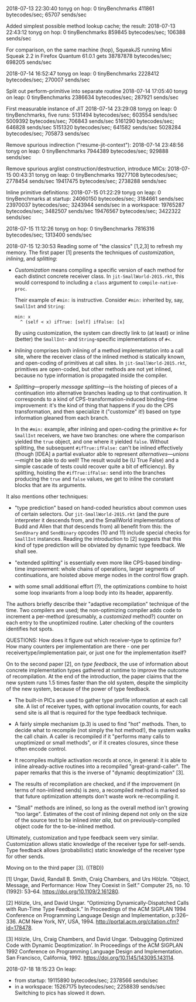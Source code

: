 2018-07-13 22:30:40 tonyg on hop: 0 tinyBenchmarks 411861 bytecodes/sec; 65707 sends/sec

Added simplest possible method lookup cache; the result:
2018-07-13 22:43:12 tonyg on hop: 0 tinyBenchmarks 859845 bytecodes/sec; 106388 sends/sec

For comparison, on the same machine (hop), SqueakJS running Mini Squeak 2.2
in Firefox Quantum 61.0.1 gets 38787878 bytecodes/sec; 698205 sends/sec

2018-07-14 16:52:47 tonyg on leap: 0 tinyBenchmarks 2228412 bytecodes/sec; 270007 sends/sec

Split out perform-primitive into separate routine
2018-07-14 17:05:40 tonyg on leap: 0 tinyBenchmarks 2386634 bytecodes/sec; 287921 sends/sec

First measurable instance of JIT
2018-07-14 23:29:08 tonyg on leap: 0 tinyBenchmarks, five runs:
    5131494 bytecodes/sec; 603554 sends/sec
    5009392 bytecodes/sec; 706843 sends/sec
    5161290 bytecodes/sec; 646828 sends/sec
    5151320 bytecodes/sec; 641582 sends/sec
    5028284 bytecodes/sec; 705873 sends/sec

Remove spurious indirection ("resume-jit-context"):
2018-07-14 23:48:56 tonyg on leap: 0 tinyBenchmarks 7944389 bytecodes/sec; 929888 sends/sec

Remove spurious arglist construction/destruction, introduce MICs:
2018-07-15 00:43:31 tonyg on leap: 0 tinyBenchmarks
    19277108 bytecodes/sec; 2778454 sends/sec
    19417475 bytecodes/sec; 2738288 sends/sec

Inline primitive definitions:
2018-07-15 01:22:29 tonyg on leap: 0 tinyBenchmarks
at startup:
    24060150 bytecodes/sec; 3184661 sends/sec
    23970037 bytecodes/sec; 3243944 sends/sec
in a workspace:
    19765287 bytecodes/sec; 3482507 sends/sec
    19476567 bytecodes/sec; 3422322 sends/sec

2018-07-15 11:12:26 tonyg on hop: 0 tinyBenchmarks 7816316 bytecodes/sec; 1313400 sends/sec

2018-07-15 12:30:53 Reading some of "the classics" [1,2,3] to refresh
my memory. The first paper [1] presents the techniques of
*customization*, *inlining*, and *splitting*:

 - *Customization* means compiling a specific version of each method
   for each distinct concrete receiver class. In
   `jit-SmallWorld-2015.rkt`, this would correspond to including a
   `class` argument to `compile-native-proc`.

   Their example of `#min:` is instructive. Consider `#min:` inherited
   by, say, `SmallInt` and `String`:

       min: x
         ^ (self < x) ifTrue: [self] ifFalse: [x]

   By using customization, the system can directly link to (at least)
   or inline (better) the `SmallInt`- and `String`-specific
   implementations of `#<`.

 - *Inlining* comprises both inlining of a method implementation into
   a call site, where the receiver class of the inlined method is
   statically known, and open-coding of primitives at call sites. In
   `jit-SmallWorld-2015.rkt`, primitives are open-coded, but other
   methods are not yet inlined, because no type information is
   propagated inside the compiler.

 - *Splitting*—properly *message splitting*—is the hoisting of pieces
   of a continuation into alternative branches leading up to that
   continuation. It corresponds to a kind of
   CPS-transformation-induced binding-time improvement: it's the kind
   of thing that happens if you do the CPS transformation, and then
   specialize it ("customize" it!) based on type information gleaned
   from each branch.

   In the `#min:` example, after inlining and open-coding the
   primitive `#<` for `SmallInt` receivers, we have two branches: one
   where the comparison yielded the `true` object, and one where it
   yielded `false`. Without splitting, the subsequent
   `#ifTrue:ifFalse:` can't be inlined effectively (though [IDEA] a
   partial evaluator able to represent *alternatives*—*unions*—might
   be able to do well! The result would be (U True False) and a simple
   cascade of tests could recover quite a bit of efficiency). By
   splitting, hoisting the `#ifTrue:ifFalse:` send into the branches
   producing the `true` and `false` values, we get to inline the
   constant blocks that are its arguments.

It also mentions other techniques:

 - "type prediction" based on hand-coded heuristics about common uses
   of certain selectors. Our `jit-SmallWorld-2015.rkt` (and the pure
   interpreter it descends from, and the SmallWorld implementations of
   Budd and Allen that *that* descends from) all benefit from this:
   the `SendUnary` and `SendBinary` opcodes (10 and 11) include
   special checks for `SmallInt` instances. Reading the introduction
   to [2] suggests that this kind of type prediction will be obviated
   by dynamic type feedback. We shall see.

 - "extended splitting" is essentially even more like CPS-based
   binding-time improvement: whole chains of operations, larger
   segments of continuations, are hoisted above merge nodes in the
   control flow graph.

 - with some small additional effort (?), the optimizations combine to
   hoist some loop invariants from a loop body into its header,
   apparently.

The authors briefly describe their "adaptive recompilation" technique
of the time. Two compilers are used; the non-optimizing compiler adds
code to increment a per-method (presumably, a *customized* method?)
counter on each entry to the unoptimized routine. Later checking of
the counters identifies hot spots.

QUESTIONS: How does it figure out which receiver-type to optimize for?
How many counters per implementation are there - one per
receivertype/implementation pair, or just one for the implementation
itself?

On to the second paper [2], on *type feedback*, the use of information
about concrete implementation types gathered at runtime to improve the
outcome of recompilation. At the end of the introduction, the paper
claims that the new system runs 1.5 times faster than the old system,
despite the simplicity of the new system, because of the power of type
feedback.

 - The built-in PICs are used to gather type profile information at
   each call site. A list of receiver types, with optional invocation
   counts, for each send site is all that is required for the type
   feedback technique.

 - A fairly simple mechanism (p.3) is used to find "hot" methods.
   Then, to decide what to recompile (not simply the hot method!), the
   system walks the call chain. A caller is recompiled if it "performs
   many calls to unoptimized or small methods", or if it creates
   closures, since these often encode control.

 - It recompiles multiple activation records at once, in general: it
   is able to inline already-active routines into a recompiled
   "great-grand-caller". The paper remarks that this is the inverse of
   "dynamic deoptimization" [3].

 - The results of recompilation are checked, and if the improvement
   (in terms of non-inlined sends) is zero, a recompiled method is
   marked so that future optimization attempts don't waste work
   re-recompiling it.

 - "Small" methods are inlined, so long as the overall method isn't
   growing "too large". Estimates of the cost of inlining depend not
   only on the size of the source text to be inlined *inter alia*, but
   on previously-compiled object code for the to-be-inlined method.

Ultimately, customization and type feedback seem very similar.
Customization allows static knowledge of the receiver type for
self-sends. Type feedback allows (probabilistic) static knowledge of
the receiver type for other sends.

Moving on to the third paper [3]. ((TBD))

[1] Ungar, David, Randall B. Smith, Craig Chambers, and Urs Hölzle.
“Object, Message, and Performance: How They Coexist in Self.” Computer
25, no. 10 (1992): 53–64. https://doi.org/10.1109/2.161280.

[2] Hölzle, Urs, and David Ungar. “Optimizing Dynamically-Dispatched
Calls with Run-Time Type Feedback.” In Proceedings of the ACM SIGPLAN
1994 Conference on Programming Language Design and Implementation,
p:326–336. ACM New York, NY, USA, 1994.
http://portal.acm.org/citation.cfm?id=178478.

[3] Hölzle, Urs, Craig Chambers, and David Ungar. ‘Debugging Optimized
Code with Dynamic Deoptimization’. In Proceedings of the ACM SIGPLAN
1992 Conference on Programming Language Design and Implementation. San
Francisco, California, 1992. https://doi.org/10.1145/143095.143114.

2018-07-18 18:15:23 On leap:
 - from startup: 19115890 bytecodes/sec; 2378566 sends/sec
 - in a workspace: 15267175 bytecodes/sec; 2258839 sends/sec
Switching to pics has slowed it down.
